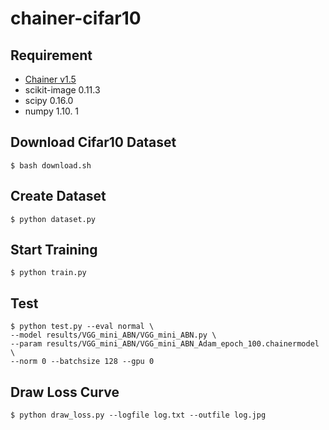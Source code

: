 # chainer-cifar10
## Requirement
- [Chainer v1.5](http://chainer.org)
- scikit-image 0.11.3
- scipy 0.16.0
- numpy 1.10. 1

## Download Cifar10 Dataset

```
$ bash download.sh
```

## Create Dataset

```
$ python dataset.py
```

## Start Training

```
$ python train.py
```

## Test

```
$ python test.py --eval normal \
--model results/VGG_mini_ABN/VGG_mini_ABN.py \
--param results/VGG_mini_ABN/VGG_mini_ABN_Adam_epoch_100.chainermodel \
--norm 0 --batchsize 128 --gpu 0
```

## Draw Loss Curve

```
$ python draw_loss.py --logfile log.txt --outfile log.jpg
```
